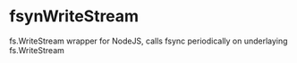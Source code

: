 fsynWriteStream
===============

fs.WriteStream wrapper for NodeJS, calls fsync periodically on underlaying fs.WriteStream 
